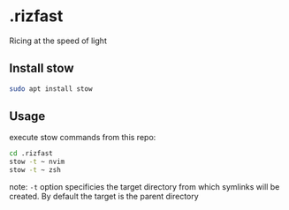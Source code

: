 # .rizfast
Ricing at the speed of light


## Install stow
```bash
sudo apt install stow
```

## Usage

execute stow commands from this repo:
```bash
cd .rizfast
stow -t ~ nvim
stow -t ~ zsh
```
note: `-t` option specificies the target directory from which symlinks will be created. By default the target is the parent directory 
